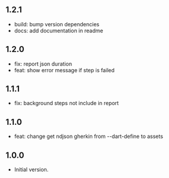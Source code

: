 ## 1.2.1

- build: bump version dependencies
- docs: add documentation in readme

## 1.2.0

- fix: report json duration
- feat: show error message if step is failed

## 1.1.1

- fix: background steps not include in report

## 1.1.0

- feat: change get ndjson gherkin from --dart-define to assets

## 1.0.0

- Initial version.
